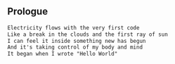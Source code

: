 <!-- Prologue -->

## Prologue

````markdown
Electricity flows with the very first code
Like a break in the clouds and the first ray of sun
I can feel it inside something new has begun 
And it's taking control of my body and mind
It began when I wrote "Hello World"
````



